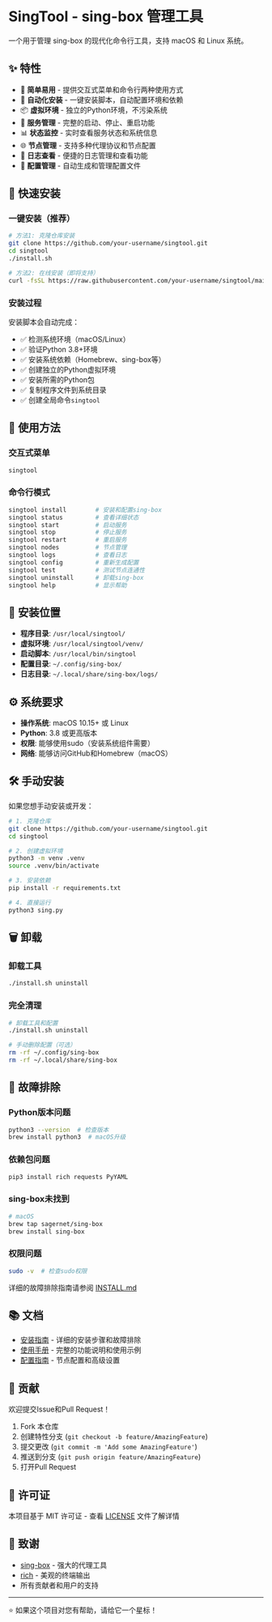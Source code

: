 # SingTool - sing-box 管理工具

一个用于管理 sing-box 的现代化命令行工具，支持 macOS 和 Linux 系统。

## ✨ 特性

- 🎯 **简单易用** - 提供交互式菜单和命令行两种使用方式
- 🔧 **自动化安装** - 一键安装脚本，自动配置环境和依赖
- 📦 **虚拟环境** - 独立的Python环境，不污染系统
- 🚀 **服务管理** - 完整的启动、停止、重启功能
- 📊 **状态监控** - 实时查看服务状态和系统信息
- 🌐 **节点管理** - 支持多种代理协议和节点配置
- 📝 **日志查看** - 便捷的日志管理和查看功能
- 🔄 **配置管理** - 自动生成和管理配置文件

## 🚀 快速安装

### 一键安装（推荐）

```bash
# 方法1: 克隆仓库安装
git clone https://github.com/your-username/singtool.git
cd singtool
./install.sh

# 方法2: 在线安装（即将支持）
curl -fsSL https://raw.githubusercontent.com/your-username/singtool/main/quick-install.sh | bash
```

### 安装过程

安装脚本会自动完成：
- ✅ 检测系统环境（macOS/Linux）
- ✅ 验证Python 3.8+环境
- ✅ 安装系统依赖（Homebrew、sing-box等）
- ✅ 创建独立的Python虚拟环境
- ✅ 安装所需的Python包
- ✅ 复制程序文件到系统目录
- ✅ 创建全局命令`singtool`

## 📖 使用方法

### 交互式菜单
```bash
singtool
```

### 命令行模式
```bash
singtool install        # 安装和配置sing-box
singtool status         # 查看详细状态
singtool start          # 启动服务
singtool stop           # 停止服务
singtool restart        # 重启服务
singtool nodes          # 节点管理
singtool logs           # 查看日志
singtool config         # 重新生成配置
singtool test           # 测试节点连通性
singtool uninstall      # 卸载sing-box
singtool help           # 显示帮助
```

## 📂 安装位置

- **程序目录**: `/usr/local/singtool/`
- **虚拟环境**: `/usr/local/singtool/venv/`
- **启动脚本**: `/usr/local/bin/singtool`
- **配置目录**: `~/.config/sing-box/`
- **日志目录**: `~/.local/share/sing-box/logs/`

## ⚙️ 系统要求

- **操作系统**: macOS 10.15+ 或 Linux
- **Python**: 3.8 或更高版本
- **权限**: 能够使用sudo（安装系统组件需要）
- **网络**: 能够访问GitHub和Homebrew（macOS）

## 🛠️ 手动安装

如果您想手动安装或开发：

```bash
# 1. 克隆仓库
git clone https://github.com/your-username/singtool.git
cd singtool

# 2. 创建虚拟环境
python3 -m venv .venv
source .venv/bin/activate

# 3. 安装依赖
pip install -r requirements.txt

# 4. 直接运行
python3 sing.py
```

## 🗑️ 卸载

### 卸载工具
```bash
./install.sh uninstall
```

### 完全清理
```bash
# 卸载工具和配置
./install.sh uninstall

# 手动删除配置（可选）
rm -rf ~/.config/sing-box
rm -rf ~/.local/share/sing-box
```

## 🔧 故障排除

### Python版本问题
```bash
python3 --version  # 检查版本
brew install python3  # macOS升级
```

### 依赖包问题
```bash
pip3 install rich requests PyYAML
```

### sing-box未找到
```bash
# macOS
brew tap sagernet/sing-box
brew install sing-box
```

### 权限问题
```bash
sudo -v  # 检查sudo权限
```

详细的故障排除指南请参阅 [INSTALL.md](INSTALL.md)

## 📚 文档

- [安装指南](INSTALL.md) - 详细的安装步骤和故障排除
- [使用手册](#) - 完整的功能说明和使用示例
- [配置指南](#) - 节点配置和高级设置

## 🤝 贡献

欢迎提交Issue和Pull Request！

1. Fork 本仓库
2. 创建特性分支 (`git checkout -b feature/AmazingFeature`)
3. 提交更改 (`git commit -m 'Add some AmazingFeature'`)
4. 推送到分支 (`git push origin feature/AmazingFeature`)
5. 打开Pull Request

## 📄 许可证

本项目基于 MIT 许可证 - 查看 [LICENSE](LICENSE) 文件了解详情

## 🙏 致谢

- [sing-box](https://github.com/SagerNet/sing-box) - 强大的代理工具
- [rich](https://github.com/Textualize/rich) - 美观的终端输出
- 所有贡献者和用户的支持

---

⭐ 如果这个项目对您有帮助，请给它一个星标！ 